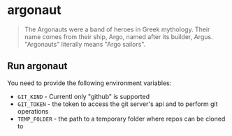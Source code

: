 # argonaut
> The Argonauts were a band of heroes in Greek mythology. 
> Their name comes from their ship, Argo, named after its builder, Argus. 
> "Argonauts" literally means "Argo sailors".

## Run argonaut
You need to provide the following environment variables: 

* `GIT_KIND` - Currentl only "github" is supported
* `GIT_TOKEN` - the token to access the git server's api and to perform git operations
* `TEMP_FOLDER` - the path to a temporary folder where repos can be cloned to

